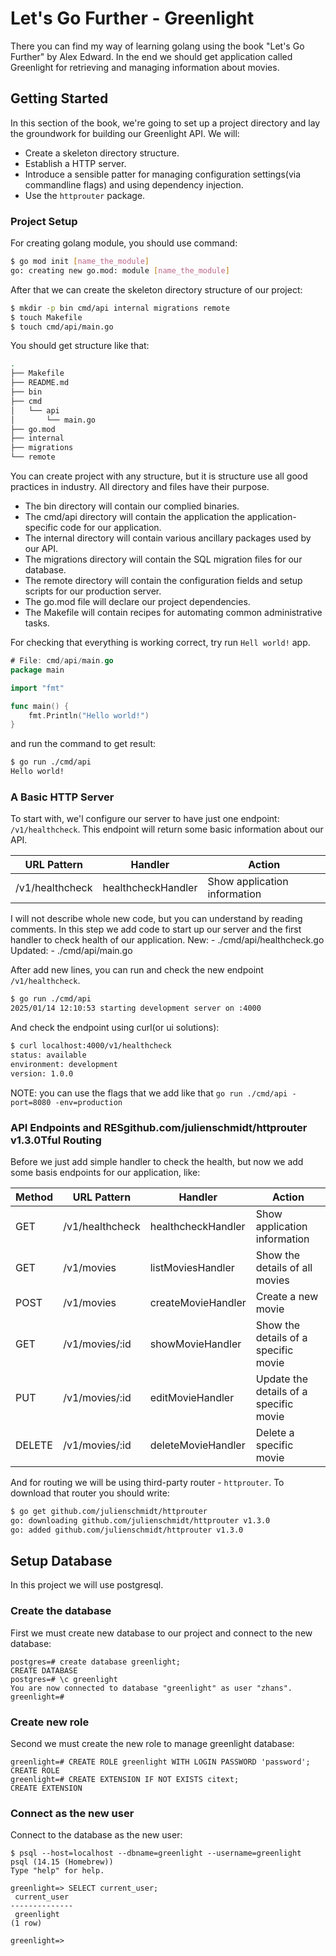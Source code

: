 # Let's Go Further - Greenlight

There you can find my way of learning golang using the book "Let's Go Further" by Alex Edward. In the end we should get application called Greenlight for retrieving and managing information about movies.

## Getting Started

In this section of the book, we're going to set up a project directory and lay the groundwork for building our Greenlight API. We will:

- Create a skeleton directory structure.
- Establish a HTTP server.
- Introduce a sensible patter for managing configuration settings(via commandline flags) and using dependency injection.
- Use the `httprouter` package.

### Project Setup

For creating golang module, you should use command:

```bash
$ go mod init [name_the_module]
go: creating new go.mod: module [name_the_module]
```

After that we can create the skeleton directory structure of our project:

```bash
$ mkdir -p bin cmd/api internal migrations remote
$ touch Makefile
$ touch cmd/api/main.go
```

You should get structure like that:

```bash
.
├── Makefile
├── README.md
├── bin
├── cmd
│   └── api
│       └── main.go
├── go.mod
├── internal
├── migrations
└── remote
```

You can create project with any structure, but it is structure use all good practices in industry. All directory and files have their purpose.

- The bin directory will contain our complied binaries.
- The cmd/api directory will contain the application the application-specific code for our application.
- The internal directory will contain various ancillary packages used by our API.
- The migrations directory will contain the SQL migration files for our database.
- The remote directory will contain the configuration fields and setup scripts for our production server.
- The go.mod file will declare our project dependencies.
- The Makefile will contain recipes for automating common administrative tasks.

For checking that everything is working correct, try run `Hell world!` app. 

```go
# File: cmd/api/main.go
package main

import "fmt"

func main() {
    fmt.Println("Hello world!")
}
```

and run the command to get result:

```bash
$ go run ./cmd/api
Hello world!
```

### A Basic HTTP Server

To start with, we'l configure our server to have just one endpoint: `/v1/healthcheck`. This endpoint will return some basic information about our API.

|URL Pattern|Handler|Action|
|-----------|-------|------|
|/v1/healthcheck|healthcheckHandler|Show application information|

I will not describe whole new code, but you can understand by reading comments. In this step we add code to start up our server and the first handler to check health of our application. 
New:
    - ./cmd/api/healthcheck.go
Updated:
    - ./cmd/api/main.go

After add new lines, you can run and check the new endpoint `/v1/healthcheck`.

```bash
$ go run ./cmd/api
2025/01/14 12:10:53 starting development server on :4000
```

And check the endpoint using curl(or ui solutions):

```bash
$ curl localhost:4000/v1/healthcheck
status: available
environment: development
version: 1.0.0
```

NOTE: you can use the flags that we add like that `go run ./cmd/api -port=8080 -env=production`

### API Endpoints and RESgithub.com/julienschmidt/httprouter v1.3.0Tful Routing

Before we just add simple handler to check the health, but now we add some basis endpoints for our application, like:

Method | URL Pattern | Handler | Action
-------|-------------|---------|-------
GET | /v1/healthcheck | healthcheckHandler | Show application information
GET | /v1/movies | listMoviesHandler | Show the details of all movies
POST | /v1/movies | createMovieHandler | Create a new movie
GET | /v1/movies/:id | showMovieHandler | Show the details of a specific movie
PUT | /v1/movies/:id | editMovieHandler | Update the details of a specific movie
DELETE | /v1/movies/:id | deleteMovieHandler | Delete a specific movie

And for routing we will be using third-party router - `httprouter`. To download that router you should write:

```bash
$ go get github.com/julienschmidt/httprouter
go: downloading github.com/julienschmidt/httprouter v1.3.0
go: added github.com/julienschmidt/httprouter v1.3.0
```

## Setup Database  

In this project we will use postgresql. 

### Create the database

First we must create new database to our project and connect to the new database:

```
postgres=# create database greenlight;
CREATE DATABASE
postgres=# \c greenlight
You are now connected to database "greenlight" as user "zhans".
greenlight=# 
```

### Create new role

Second we must create the new role to manage greenlight database:

```
greenlight=# CREATE ROLE greenlight WITH LOGIN PASSWORD 'password';
CREATE ROLE
greenlight=# CREATE EXTENSION IF NOT EXISTS citext;
CREATE EXTENSION
```

### Connect as the new user

Connect to the database as the new user:

```
$ psql --host=localhost --dbname=greenlight --username=greenlight
psql (14.15 (Homebrew))
Type "help" for help.

greenlight=> SELECT current_user;
 current_user 
--------------
 greenlight
(1 row)

greenlight=> 
```
